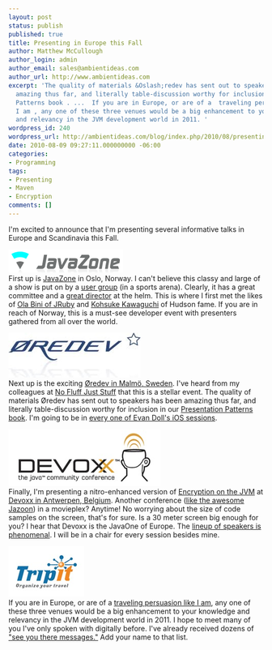 ```yaml
---
layout: post
status: publish
published: true
title: Presenting in Europe this Fall
author: Matthew McCullough
author_login: admin
author_email: sales@ambientideas.com
author_url: http://www.ambientideas.com
excerpt: 'The quality of materials &Oslash;redev has sent out to speakers has been
  amazing thus far, and literally table-discussion worthy for inclusion in our  Presentation
  Patterns book . ...  If you are in Europe, or are of a  traveling persuasion like
  I am , any one of these three venues would be a big enhancement to your knowledge
  and relevancy in the JVM development world in 2011. '
wordpress_id: 240
wordpress_url: http://ambientideas.com/blog/index.php/2010/08/presenting-in-europe-at-javazone-%c3%b8redev-and-devoxx-this-fall/
date: 2010-08-09 09:27:11.000000000 -06:00
categories:
- Programming
tags:
- Presenting
- Maven
- Encryption
comments: []
---
```

<p>I'm excited to announce that I'm presenting several informative talks in Europe and Scandinavia this Fall.</p>

<p>
<img src="/blog/wp-content/uploads/2010/08/JavaZone-Logo.png" width="226" height="46" alt="JavaZone Logo.png" /><br/>
First up is <a href="http://javazone.no/incogito10/events/JavaZone%202010/sessions" target="_blank">JavaZone</a> in Oslo, Norway. I can't believe this classy and large of a show is put on by a <a href="http://www.java.no/web/show.do?page=178" target="_blank">user group</a> (in a sports arena). Clearly, it has a great committee and a <a href="http://twitter.com/kristoffer79" target="_blank">great director</a> at the helm. This is where I first met the likes of <a href="http://olabini.com/" target="_blank">Ola Bini of JRuby</a> and <a href="http://kohsuke.org/" target="_blank">Kohsuke Kawaguchi</a> of Hudson fame.  If you are in reach of Norway, this is a must-see developer event with presenters gathered from all over the world.</p>

<p>
<img src="/blog/wp-content/uploads/2010/08/Oredev-Logo.jpg" width="261" height="88" alt="Oredev Logo.jpg" /><br/>
Next up is the exciting <a href="http://oredev.org/2010/sessions/better-builds-with-maven-3-0" target="_blank">&Oslash;redev in Malmö, Sweden</a>. I've heard from my colleagues at <a href="http://www.nofluffjuststuff.com/home/main" target="_blank">No Fluff Just Stuff</a> that this is a stellar event. The quality of materials &Oslash;redev has sent out to speakers has been amazing thus far, and literally table-discussion worthy for inclusion in our <a href="http://www.presentationpatterns.com/" target="_blank">Presentation Patterns book</a>. I'm going to be in <a href="http://oredev.org/2010/speakers/evan-doll" target="_blank">every one of Evan Doll's iOS sessions</a>.</p>

<p>
<img src="/blog/wp-content/uploads/2010/08/Devoxx-Logo.jpg" width="300" height="112" alt="Devoxx Logo.jpeg" /><br/>
Finally, I'm presenting a nitro-enhanced version of <a href="http://www.slideshare.net/matthewmccullough/jvm-encryption-boot-camp-043" target="_blank">Encryption on the JVM</a> at <a href="http://www.devoxx.com/display/Devoxx2K10" target="_blank">Devoxx in Antwerpen, Belgium</a>. Another conference (<a href="http://jazoon.com/" target="_blank">like the awesome Jazoon</a>) in a movieplex? Anytime! No worrying about the size of code samples on the screen, that's for sure. Is a 30 meter screen big enough for you? I hear that Devoxx is the JavaOne of Europe. The <a href="http://www.devoxx.com/display/Devoxx2K10/Conference" target="_blank">lineup of speakers is phenomenal</a>. I will be in a chair for every session besides mine.</p>

<p>
<img src="/blog/wp-content/uploads/2010/08/TripIt-Logo.jpg" width="150" height="100" alt="TripIt Logo.jpg" /><br/>
If you are in Europe, or are of a <a href="http://www.tripit.com/people/matthewmccullough" target="_blank">traveling persuasion like I am</a>, any one of these three venues would be a big enhancement to your knowledge and relevancy in the JVM development world in 2011. I hope to meet many of you I've only spoken with digitally before. I've already received dozens of <a href="http://twitter.com/matthewmccull" target="_blank">"see you there messages."</a> Add your name to that list.</p>
